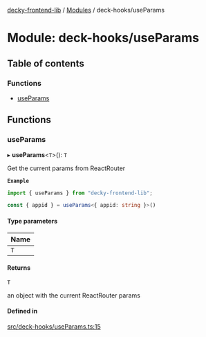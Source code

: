 [decky-frontend-lib](../README.md) / [Modules](../modules.md) / deck-hooks/useParams

# Module: deck-hooks/useParams

## Table of contents

### Functions

- [useParams](deck_hooks_useParams.md#useparams)

## Functions

### useParams

▸ **useParams**<`T`\>(): `T`

Get the current params from ReactRouter

**`Example`**

```ts
import { useParams } from "decky-frontend-lib";

const { appid } = useParams<{ appid: string }>()
```

#### Type parameters

| Name |
| :------ |
| `T` |

#### Returns

`T`

an object with the current ReactRouter params

#### Defined in

[src/deck-hooks/useParams.ts:15](https://github.com/SteamDeckHomebrew/decky-frontend-lib/blob/0e0e0d2/src/deck-hooks/useParams.ts#L15)
